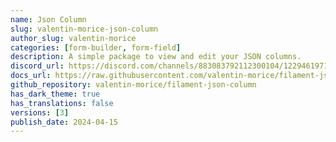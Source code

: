 ```yaml
---
name: Json Column
slug: valentin-morice-json-column
author_slug: valentin-morice
categories: [form-builder, form-field]
description: A simple package to view and edit your JSON columns.
discord_url: https://discord.com/channels/883083792112300104/1229461971062231050
docs_url: https://raw.githubusercontent.com/valentin-morice/filament-json-column/1.4.0/README.md
github_repository: valentin-morice/filament-json-column
has_dark_theme: true
has_translations: false
versions: [3]
publish_date: 2024-04-15
---
```

